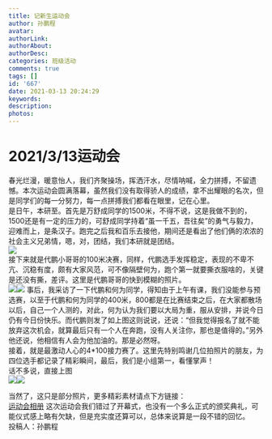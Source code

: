 ```yaml
---
title: 记新生运动会
author: 孙鹏程
avatar: 
authorLink: 
authorAbout: 
authorDesc: 
categories: 班级活动
comments: true
tags: []
id: '667'
date: 2021-03-13 20:24:29
keywords:
description:
photos:
---
```


# 2021/3/13运动会

春光烂漫，暖意怡人，我们齐聚操场，挥洒汗水，尽情呐喊，全力拼搏，不留遗憾。本次运动会圆满落幕，虽然我们没有取得骄人的成绩，拿不出耀眼的名次，但是同学们的每一分努力，每一点拼搏我们都看在眼里，记在心里。  
是日午，本研至。首先是万舒成同学的1500米，不得不说，这是我做不到的，1500还是有一定的压力的，可舒成同学持着“虽一千五，吾往矣”的勇气与毅力，迎难而上，是条汉子。跑完之后我和百乐去接他，期间还是看出了他们俩的浓浓的社会主义兄弟情，嗯，对，团结，我们本研就是团结。  
![](https://cdn.jsdelivr.net/gh/aiupc/drawingbed/img/IMG_20210313_150530-300x197.jpg)  
接下来就是代鹏小哥哥的100米决赛，同样，代鹏选手发挥稳定，表现的不卑不亢、沉稳有度，颇有大家风范，可不像隔壁何为，跑个第一就要撕衣服啥的，关键是还没有撕，差评。这里是代鹏哥哥的快到模糊的照片。  
![](https://cdn.jsdelivr.net/gh/aiupc/drawingbed/img/代鹏-300x225.jpg)![](https://cdn.jsdelivr.net/gh/aiupc/drawingbed/img/Cache_30254889acb6fc42.-300x210.png) 事后，我采访了一下代鹏和何为同学，得知由于上午有课，我们没能参与预选赛，以至于代鹏和何为同学的400米，800都是在比赛结束之后，在大家都散场以后，自己一个人测的，对此，何为认为我们要以大局为重，服从安排，并说今日仍有今日份快乐。而代鹏则发了如上图这则说说，还说：“但我觉得报名了就不能放弃这次机会，就算最后只有一个人在奔跑，没有人关注你，那也是值得的。”另外他还说，他相信有人会为他加油的。那是必然呀。  
接着，就是最激动人心的4\*100接力赛了。这里先特别鸣谢几位拍照片的朋友，为四位选手都记录了精彩瞬间，最后，我们是小组第一，看懂掌声！  
话不多说，直接上图  
![](https://www.aiupc.xyz/wp-content/uploads/2021/03/接力1-300x225.jpg)![](https://www.aiupc.xyz/wp-content/uploads/2021/03/接力2-300x225.jpg)  

当然了，这只是部分照片，更多精彩素材请点下方链接：  
[运动会相册](https://www.aiupc.xyz/?p=708&preview=true) 这次运动会我们错过了开幕式，也没有一个多么正式的颁奖典礼，可能仪式感上略有欠缺，但是充实度还算可以，总体来说算是一段不错的回忆。  
投稿人：孙鹏程